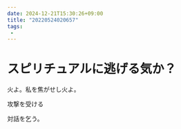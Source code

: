 ```yaml
---
date: 2024-12-21T15:30:26+09:00
title: "20220524020657"
tags:
 -
---
```


# スピリチュアルに逃げる気か？
火よ。私を焦がせし火よ。

攻撃を受ける

対話を乞う。
